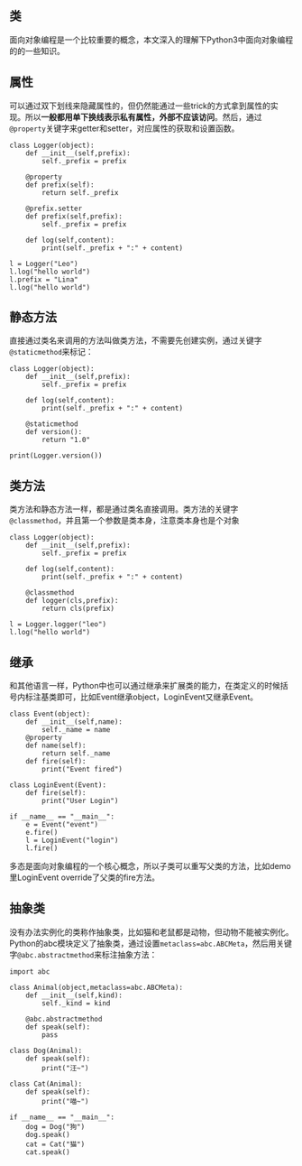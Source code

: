 ## 类

面向对象编程是一个比较重要的概念，本文深入的理解下Python3中面向对象编程的的一些知识。

## 属性

可以通过双下划线来隐藏属性的，但仍然能通过一些trick的方式拿到属性的实现。所以**一般都用单下换线表示私有属性，外部不应该访问**。然后，通过`@property`关键字来getter和setter，对应属性的获取和设置函数。

```
class Logger(object):
    def __init__(self,prefix):
        self._prefix = prefix
    
    @property
    def prefix(self):
        return self._prefix
    
    @prefix.setter
    def prefix(self,prefix):
        self._prefix = prefix
    
    def log(self,content):
        print(self._prefix + ":" + content)

l = Logger("Leo")
l.log("hello world")
l.prefix = "Lina"
l.log("hello world")
```

## 静态方法

直接通过类名来调用的方法叫做类方法，不需要先创建实例，通过关键字`@staticmethod`来标记：

```
class Logger(object):
    def __init__(self,prefix):
        self._prefix = prefix
    
    def log(self,content):
        print(self._prefix + ":" + content)
    
    @staticmethod
    def version():
        return "1.0"
    
print(Logger.version())
```

## 类方法

类方法和静态方法一样，都是通过类名直接调用。类方法的关键字`@classmethod`，并且第一个参数是类本身，注意类本身也是个对象

```
class Logger(object):
    def __init__(self,prefix):
        self._prefix = prefix
    
    def log(self,content):
        print(self._prefix + ":" + content)
    
    @classmethod
    def logger(cls,prefix):
        return cls(prefix)
    
l = Logger.logger("leo")
l.log("hello world")
```

## 继承

和其他语言一样，Python中也可以通过继承来扩展类的能力，在类定义的时候括号内标注基类即可，比如Event继承object，LoginEvent又继承Event。

```
class Event(object):
    def __init__(self,name):
        self._name = name
    @property
    def name(self):
        return self._name
    def fire(self):
        print("Event fired")

class LoginEvent(Event):
    def fire(self):
        print("User Login")

if __name__ == "__main__":
    e = Event("event")
    e.fire()
    l = LoginEvent("login")
    l.fire()
```

多态是面向对象编程的一个核心概念，所以子类可以重写父类的方法，比如demo里LoginEvent override了父类的fire方法。

## 抽象类

没有办法实例化的类称作抽象类，比如猫和老鼠都是动物，但动物不能被实例化。Python的abc模块定义了抽象类，通过设置`metaclass=abc.ABCMeta`，然后用关键字`@abc.abstractmethod`来标注抽象方法：

```
import abc

class Animal(object,metaclass=abc.ABCMeta):
    def __init__(self,kind):
        self._kind = kind

    @abc.abstractmethod
    def speak(self):
        pass

class Dog(Animal):
    def speak(self):
        print("汪~")

class Cat(Animal):
    def speak(self):
        print("喵~")

if __name__ == "__main__":
    dog = Dog("狗")
    dog.speak()
    cat = Cat("猫")
    cat.speak()
```


